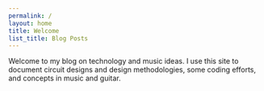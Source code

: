 ```yaml
---
permalink: /
layout: home
title: Welcome
list_title: Blog Posts
---
```


Welcome to my blog on technology and music ideas.  I use this site to document circuit designs and design methodologies, some coding efforts, and concepts in music and guitar.
